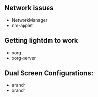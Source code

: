 ## Network issues
  - NetworkManager
  - nm-applet 
  
## Getting lightdm to work
  - xorg
  - xorg-server

## Dual Screen Configurations:
  - arandr
  - xrandr

